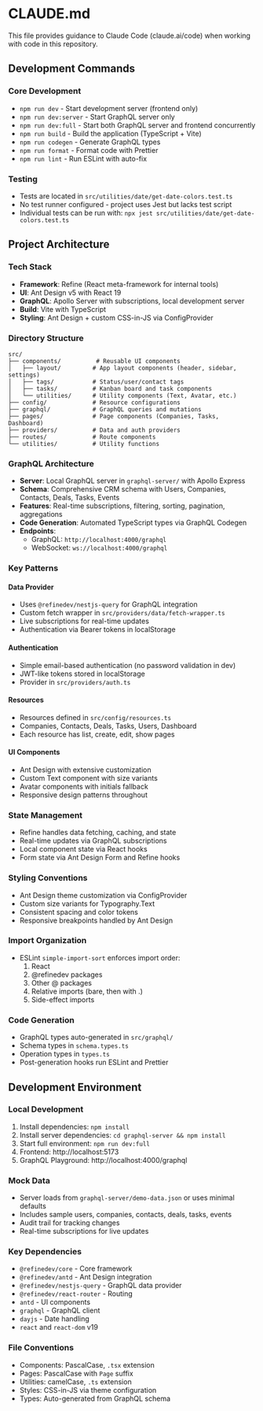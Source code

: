 # CLAUDE.md

This file provides guidance to Claude Code (claude.ai/code) when working with code in this repository.

## Development Commands

### Core Development
- `npm run dev` - Start development server (frontend only)
- `npm run dev:server` - Start GraphQL server only
- `npm run dev:full` - Start both GraphQL server and frontend concurrently
- `npm run build` - Build the application (TypeScript + Vite)
- `npm run codegen` - Generate GraphQL types
- `npm run format` - Format code with Prettier
- `npm run lint` - Run ESLint with auto-fix

### Testing
- Tests are located in `src/utilities/date/get-date-colors.test.ts`
- No test runner configured - project uses Jest but lacks test script
- Individual tests can be run with: `npx jest src/utilities/date/get-date-colors.test.ts`

## Project Architecture

### Tech Stack
- **Framework**: Refine (React meta-framework for internal tools)
- **UI**: Ant Design v5 with React 19
- **GraphQL**: Apollo Server with subscriptions, local development server
- **Build**: Vite with TypeScript
- **Styling**: Ant Design + custom CSS-in-JS via ConfigProvider

### Directory Structure
```
src/
├── components/          # Reusable UI components
│   ├── layout/         # App layout components (header, sidebar, settings)
│   ├── tags/           # Status/user/contact tags
│   ├── tasks/          # Kanban board and task components
│   └── utilities/      # Utility components (Text, Avatar, etc.)
├── config/             # Resource configurations
├── graphql/            # GraphQL queries and mutations
├── pages/              # Page components (Companies, Tasks, Dashboard)
├── providers/          # Data and auth providers
├── routes/             # Route components
└── utilities/          # Utility functions
```

### GraphQL Architecture
- **Server**: Local GraphQL server in `graphql-server/` with Apollo Express
- **Schema**: Comprehensive CRM schema with Users, Companies, Contacts, Deals, Tasks, Events
- **Features**: Real-time subscriptions, filtering, sorting, pagination, aggregations
- **Code Generation**: Automated TypeScript types via GraphQL Codegen
- **Endpoints**:
  - GraphQL: `http://localhost:4000/graphql`
  - WebSocket: `ws://localhost:4000/graphql`

### Key Patterns

#### Data Provider
- Uses `@refinedev/nestjs-query` for GraphQL integration
- Custom fetch wrapper in `src/providers/data/fetch-wrapper.ts`
- Live subscriptions for real-time updates
- Authentication via Bearer tokens in localStorage

#### Authentication
- Simple email-based authentication (no password validation in dev)
- JWT-like tokens stored in localStorage
- Provider in `src/providers/auth.ts`

#### Resources
- Resources defined in `src/config/resources.ts`
- Companies, Contacts, Deals, Tasks, Users, Dashboard
- Each resource has list, create, edit, show pages

#### UI Components
- Ant Design with extensive customization
- Custom Text component with size variants
- Avatar components with initials fallback
- Responsive design patterns throughout

### State Management
- Refine handles data fetching, caching, and state
- Real-time updates via GraphQL subscriptions
- Local component state via React hooks
- Form state via Ant Design Form and Refine hooks

### Styling Conventions
- Ant Design theme customization via ConfigProvider
- Custom size variants for Typography.Text
- Consistent spacing and color tokens
- Responsive breakpoints handled by Ant Design

### Import Organization
- ESLint `simple-import-sort` enforces import order:
  1. React
  2. @refinedev packages
  3. Other @ packages
  4. Relative imports (bare, then with .)
  5. Side-effect imports

### Code Generation
- GraphQL types auto-generated in `src/graphql/`
- Schema types in `schema.types.ts`
- Operation types in `types.ts`
- Post-generation hooks run ESLint and Prettier

## Development Environment

### Local Development
1. Install dependencies: `npm install`
2. Install server dependencies: `cd graphql-server && npm install`
3. Start full environment: `npm run dev:full`
4. Frontend: http://localhost:5173
5. GraphQL Playground: http://localhost:4000/graphql

### Mock Data
- Server loads from `graphql-server/demo-data.json` or uses minimal defaults
- Includes sample users, companies, contacts, deals, tasks, events
- Audit trail for tracking changes
- Real-time subscriptions for live updates

### Key Dependencies
- `@refinedev/core` - Core framework
- `@refinedev/antd` - Ant Design integration
- `@refinedev/nestjs-query` - GraphQL data provider
- `@refinedev/react-router` - Routing
- `antd` - UI components
- `graphql` - GraphQL client
- `dayjs` - Date handling
- `react` and `react-dom` v19

### File Conventions
- Components: PascalCase, `.tsx` extension
- Pages: PascalCase with `Page` suffix
- Utilities: camelCase, `.ts` extension
- Styles: CSS-in-JS via theme configuration
- Types: Auto-generated from GraphQL schema